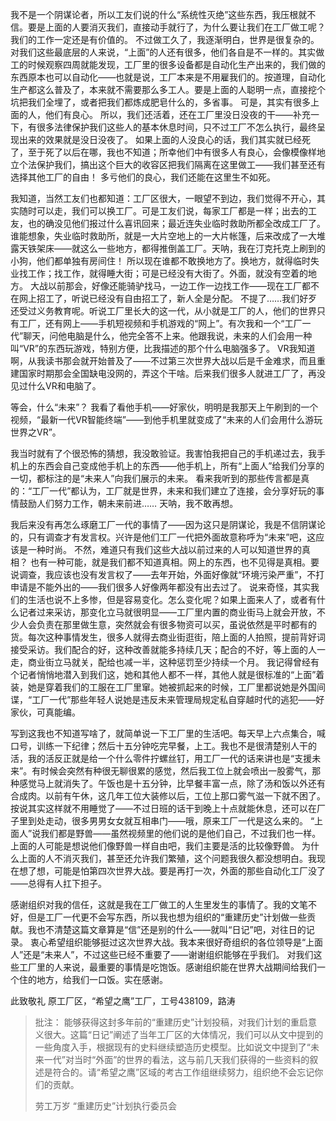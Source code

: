 我不是一个阴谋论者，所以工友们说的什么“系统性灭绝”这些东西，我压根就不信。要是上面的人要消灭我们，直接动手就行了，为什么要让我们在工厂做工呢？我们的工作一定还是有价值的。
不过做工久了，我逐渐明白，世界是很复杂的。对我们这些最底层的人来说，“上面”的人还有很多，他们各自是不一样的。其实做工的时候观察四周就能发现，工厂里的很多设备都是自动化生产出来的，我们做的东西原本也可以自动化——也就是说，工厂本来是不用雇我们的。按道理，自动化生产都这么普及了，本来就不需要那么多工人。要是上面的人聪明一点，直接挖个坑把我们全埋了，或者把我们都炼成肥皂什么的，多省事。
可是，其实有很多上面的人，他们有良心。
所以，我们还活着，还在工厂里没日没夜的干——补充一下，有很多法律保护我们这些人的基本休息时间，只不过工厂不怎么执行，最终呈现出来的效果就是没日没夜了。
如果上面的人没良心的话，我们其实就已经死了，至于死了以后在哪，我也不知道；所幸他们中有很多人有良心，会像模像样地立个法保护我们，搞出这个巨大的收容区把我们隔离在这里做工——我们甚至还有选择其他工厂的自由！
多亏他们的良心，我们还能在这里生不如死。

我知道，当然工友们也都知道：工厂区很大，一眼望不到边，我们觉得不开心，其实随时可以走，我们可以换工厂。可是工友们说，每家工厂都是一样；出去的工友，也的确没见他们报过什么喜讯回来；最近连失业临时救助所都全改成工厂了。
谁能想象，失业临时救助所，就是一大片空地上的一大片帐篷，后来改成了一大堆露天铁架床——就这么一些地方，都得推倒盖工厂。天呐，我在汀克托克上刷到的小狗，他们都单独有房间住！
所以现在谁都不敢换地方了。换地方，就得临时失业找工作；找工作，就得睡大街；可是已经没有大街了。外面，就没有空着的地方。
大战以前那会，好像还能骑驴找马，一边工作一边找工作——现在工厂都不在网上招工了，听说已经没有自由招工了，新人全是分配。
不提了……我们好歹还受过义务教育呢。听说工厂里长大的这一代，从小就是工厂的人，他们的世界只有工厂，还有网上——手机短视频和手机游戏的“网上”。有次我和一个“工厂一代”聊天，问他电脑是什么，他完全答不上来。他跟我说，未来的人们会用一种叫“VR”的东西玩游戏，特别方便，比我描述的那个什么电脑强多了。
VR我知道啊，从我读书那会就开始普及了——不过第三次世界大战以后是千金难求，而且重建国家时期那会全国缺电没网的，弄这个干啥。后来我们很多人就进工厂了，再没见过什么VR和电脑了。

等会，什么“未来”？
我看了看他手机——好家伙，明明是我那天上午刷到的一个视频，“最新一代VR智能终端”——到他手机里就变成了“未来的人们会用什么游玩世界之VR”。

我当时就有了个很恐怖的猜想，我没敢验证。我害怕我把自己的手机递过去，我手机上的东西会自己变成他手机上的东西——他手机上，所有“上面人”给我们分享的一切，都标注的是“未来人”向我们展示的未来。
看来我听到的那些传言都是真的：“工厂一代”都认为，工厂就是世界，未来和我们建立了连接，会分享好玩的事情鼓励人们努力工作，朝未来前进……
天呐，我不敢再想。

我后来没有再怎么琢磨工厂一代的事情了——因为这只是阴谋论，我是不信阴谋论的，只有调查才有发言权。兴许是他们工厂一代把外面故意称呼为“未来”吧，这应该是一种时尚。
不然，难道只有我们这些大战以前过来的人可以知道世界的真相？
也有一种可能，就是我们都不知道真相。网上的东西，也不见得是真相。要说调查，我应该也没有发言权了——去年开始，外面好像就“环境污染严重”，不打申请是不能外出的——我们很多人好像两年都没有出去过了。
说来奇怪，其实我们的生活也说不上多惨，但是容易变化。怎么变化呢？如果上面来人了，或者有什么记者过来采访，那变化立马就很明显——工厂里内置的商业街马上就会开放，不少人会负责在那里做生意，突然就会有很多物资可以买，虽说依然是平时都有的货。每次这种事情发生，很多人就得去商业街逛街，陪上面的人拍照，提前背好词接受采访。我们配合的好，这种改善就能多持续几天；配合的不好，等上面的人一走，商业街立马就关，配给也减一半，这种惩罚至少持续一个月。
我记得曾经有个记者悄悄地潜入到我们这，她和其他人都不一样，其他人就是很标准的“上面”着装，她是穿着我们的工服在工厂里窜。她被抓起来的时候，工厂里都说她是外国间谍，“工厂一代”那些年轻人说她是违反未来管理局规定私自穿越时代的逃犯——好家伙，可真能编。

写到这我也不知道写啥了，就简单说一下工厂里的生活吧。每天早上六点集合，喊口号，训练一下纪律；然后十五分钟吃完早餐，上工。我也不是很清楚别人干的活，我的活反正就是给一个什么零件拧螺丝钉，用工厂一代的话来讲也是“支援未来”。有时候会突然有种很无聊很累的感觉，然后我工位上就会喷出一股雾气，那种感觉马上就消失了。午饭也是十五分钟，比早餐丰富一点，除了汤和饭以外还有合成肉。以前有午休，这几年工位大装修以后，工位上那口雾气滋一下就不困了。按说其实这样就不用睡觉了——不过日班的话干到晚上十点就能休息，还可以在厂子里到处走动，很多男男女女就互相串门——哦，原来工厂一代是这么来的。
“上面人”说我们都是野兽——虽然视频里的他们说的是他们自己，不过我们也一样。上面的人可能是想说他们像野兽一样自由吧，我们主要是活的比较像野兽。
为什么上面的人不消灭我们，甚至还允许我们繁殖，这个问题我很久都没想明白。我现在想了想，可能是怕第四次世界大战。要是再打一次，外面的那些自动化工厂没了——总得有人扛下担子。

感谢组织对我的信任，这就是我在工厂做工的人生里发生的事情了。我的文笔不好，但是工厂一代更不会写东西，所以我也想为组织的“重建历史”计划做一些贡献。我也不清楚这篇文章算是“信”还是别的什么——就叫“日记”吧，对往日的记录。
衷心希望组织能够挺过这次世界大战。我本来很好奇组织的各位领导是“上面人”还是“未来人”，不过这些已经不重要了——谢谢组织能够在乎我们。
对我们这些工厂里的人来说，最重要的事情是吃饱饭。感谢组织能在世界大战期间给我们一个住的地方，给我们一口饭。实在感谢。

此致敬礼
原工厂区，“希望之鹰”工厂，工号438109，路涛

> 批注：
> 能够获得这封多年前的“重建历史”计划投稿，对我们计划的重启意义很大。这篇“日记”阐述了当年工厂区的大体情况，我们可以从文中提到的一些角度入手，根据现有的史料继续塑造历史模型。比如说文中提到了“未来一代”对当时“外面”的世界的看法，这与前几天我们获得的一些资料的叙述是符合的。请“希望之鹰”区域的考古工作组继续努力，组织绝不会忘记你们的贡献。
> 
> 劳工万岁
> “重建历史”计划执行委员会

<!-- ##{"timestamp":1656660152}## -->